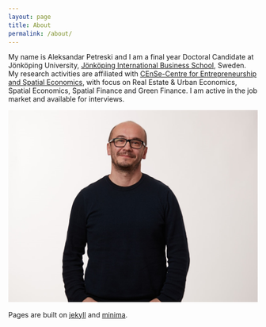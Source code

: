 ```yaml
---
layout: page
title: About
permalink: /about/
---
```


My name is Aleksandar Petreski and I am a final year Doctoral Candidate at Jönköping University, [Jönköping International Business School](https://ju.se/en/about-us/jonkoping-international-business-school.html), Sweden.
My research activities are affiliated with [CEnSe-Centre for Entrepreneurship and Spatial Economics](https://ju.se/center/cense.html), with focus on Real Estate & Urban Economics, Spatial Economics, Spatial Finance and Green Finance.
I am active in the job market and available for interviews.

![Alt text](https://github.com/petaleks/petaleksandar/blob/master/JU_STAFF_191211-20053.jpg?raw=true)

Pages are built on [jekyll](https://jekyllrb.com) and [minima](https://github.com/jekyll/minima).


